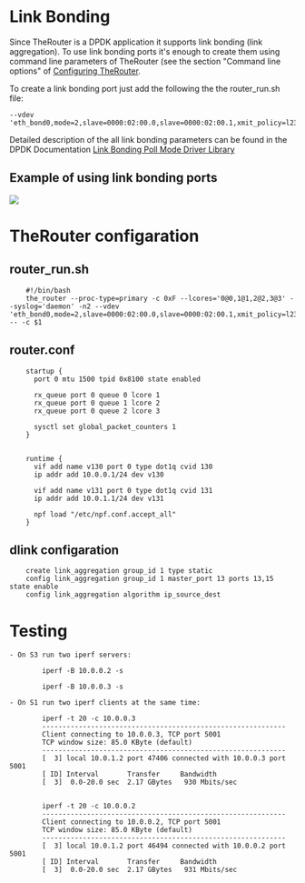 # Link Bonding

Since TheRouter is a DPDK application it supports link bonding (link aggregation).
To use link bonding ports it's enough to create them using command line parameters 
of TheRouter (see the section "Command line options" of <a href="conf_options.md">Configuring TheRouter</a>.

To create a link bonding port just add the following the the router_run.sh file:

	--vdev 'eth_bond0,mode=2,slave=0000:02:00.0,slave=0000:02:00.1,xmit_policy=l23'

Detailed description of the all link bonding parameters can be found in the DPDK Documentation
<a href="http://dpdk.org/doc/guides-16.07/prog_guide/link_bonding_poll_mode_drv_lib.html">Link Bonding Poll Mode Driver Library</a>

## Example of using link bonding ports

<img src="http://therouter.net/images/tests/link_bonding.png">

# TheRouter configaration

## router_run.sh

		#!/bin/bash
		the_router --proc-type=primary -c 0xF --lcores='0@0,1@1,2@2,3@3' --syslog='daemon' -n2 --vdev 'eth_bond0,mode=2,slave=0000:02:00.0,slave=0000:02:00.1,xmit_policy=l23' -- -c $1
	
## router.conf
	
		startup {
		  port 0 mtu 1500 tpid 0x8100 state enabled
		
		  rx_queue port 0 queue 0 lcore 1
		  rx_queue port 0 queue 1 lcore 2
		  rx_queue port 0 queue 2 lcore 3
		
		  sysctl set global_packet_counters 1
		}
		
		
		runtime {
		  vif add name v130 port 0 type dot1q cvid 130
		  ip addr add 10.0.0.1/24 dev v130
		
		  vif add name v131 port 0 type dot1q cvid 131
		  ip addr add 10.0.1.1/24 dev v131
		
		  npf load "/etc/npf.conf.accept_all"
		}

## dlink configaration

		create link_aggregation group_id 1 type static
		config link_aggregation group_id 1 master_port 13 ports 13,15 state enable
		config link_aggregation algorithm ip_source_dest
	
# Testing

	- On S3 run two iperf servers:
		
			iperf -B 10.0.0.2 -s
		
			iperf -B 10.0.0.3 -s	
		
	- On S1 run two iperf clients at the same time:
	
			iperf -t 20 -c 10.0.0.3
			------------------------------------------------------------
			Client connecting to 10.0.0.3, TCP port 5001
			TCP window size: 85.0 KByte (default)
			------------------------------------------------------------
			[  3] local 10.0.1.2 port 47406 connected with 10.0.0.3 port 5001
			[ ID] Interval       Transfer     Bandwidth
			[  3]  0.0-20.0 sec  2.17 GBytes   930 Mbits/sec
			
			
			iperf -t 20 -c 10.0.0.2
			------------------------------------------------------------
			Client connecting to 10.0.0.2, TCP port 5001
			TCP window size: 85.0 KByte (default)
			------------------------------------------------------------
			[  3] local 10.0.1.2 port 46494 connected with 10.0.0.2 port 5001
			[ ID] Interval       Transfer     Bandwidth
			[  3]  0.0-20.0 sec  2.17 GBytes   931 Mbits/sec
			